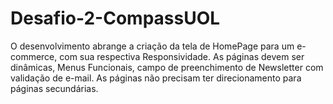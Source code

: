 # Desafio-2-CompassUOL
O desenvolvimento abrange a criação da tela de HomePage para um e-commerce, com sua respectiva Responsividade.  As páginas devem ser dinâmicas, Menus Funcionais, campo de preenchimento de Newsletter com validação de e-mail.  As páginas não precisam ter direcionamento para páginas secundárias.
